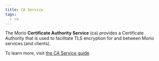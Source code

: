```yaml
---
title: CA Service
tags:
  - ca
---
```


The Morio **Certificate Authority Service** (ca) provides a Certificate Authority that is used
to facilitate TLS encryption for and between Morio services (and clients).

To learn more, visit [the CA Service guide](/docs/guides/services/ca).

